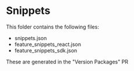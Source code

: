 # Snippets

This folder contains the following files:

- snippets.json
- feature_snippets_react.json
- feature_snippets_sdk.json

These are generated in the "Version Packages" PR

